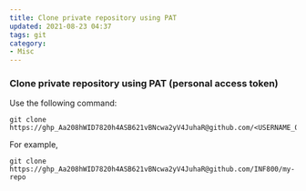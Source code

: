 ```yaml
---
title: Clone private repository using PAT
updated: 2021-08-23 04:37
tags: git
category: 
- Misc
---
```


### Clone private repository using PAT (personal access token) 

Use the following command:

```
git clone https://ghp_Aa208hWID7820h4ASB621vBNcwa2yV4JuhaR@github.com/<USERNAME_OR_ORGNAME>/<REPONAME>
```

For example,

```
git clone https://ghp_Aa208hWID7820h4ASB621vBNcwa2yV4JuhaR@github.com/INF800/my-repo
```
